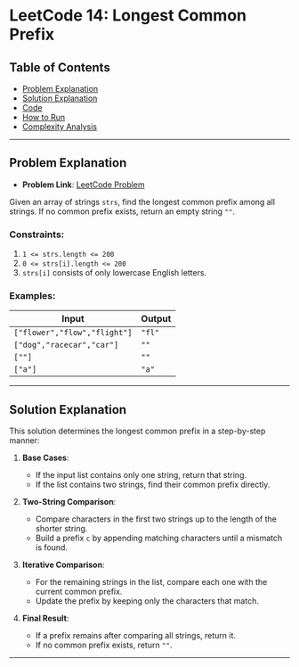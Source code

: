 # LeetCode 14: Longest Common Prefix

## Table of Contents
- [Problem Explanation](#problem-explanation)
- [Solution Explanation](#solution-explanation)
- [Code](#code)
- [How to Run](#how-to-run)
- [Complexity Analysis](#complexity-analysis)

---

## Problem Explanation

- **Problem Link**: [LeetCode Problem](https://leetcode.com/problems/longest-common-prefix/)

Given an array of strings `strs`, find the longest common prefix among all strings. If no common prefix exists, return an empty string `""`.

### Constraints:
1. `1 <= strs.length <= 200`
2. `0 <= strs[i].length <= 200`
3. `strs[i]` consists of only lowercase English letters.

### Examples:

| Input                         | Output      |
|-------------------------------|-------------|
| `["flower","flow","flight"]`  | `"fl"`      |
| `["dog","racecar","car"]`     | `""`        |
| `[""]`                        | `""`        |
| `["a"]`                       | `"a"`       |

---

## Solution Explanation

This solution determines the longest common prefix in a step-by-step manner:

1. **Base Cases**:
   - If the input list contains only one string, return that string.
   - If the list contains two strings, find their common prefix directly.

2. **Two-String Comparison**:
   - Compare characters in the first two strings up to the length of the shorter string.
   - Build a prefix `c` by appending matching characters until a mismatch is found.

3. **Iterative Comparison**:
   - For the remaining strings in the list, compare each one with the current common prefix.
   - Update the prefix by keeping only the characters that match.

4. **Final Result**:
   - If a prefix remains after comparing all strings, return it.
   - If no common prefix exists, return `""`.

---

